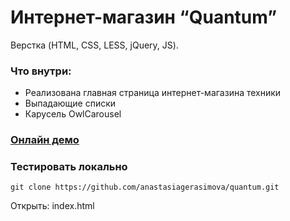 # Интернет-магазин “Quantum”

Верстка (HTML, CSS, LESS, jQuery, JS). 

### Что внутри:

- Реализована главная страница интернет-магазина техники
- Выпадающие списки
- Карусель OwlCarousel

### [**Онлайн демо**](https://anastasiagerasimova.github.io/quantum/)

### Тестировать локально

```
git clone https://github.com/anastasiagerasimova/quantum.git
```
Открыть: index.html

